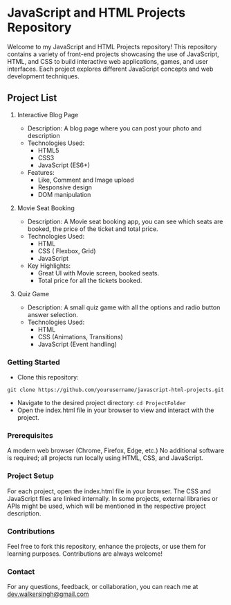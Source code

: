 # JavaScript and HTML Projects Repository

Welcome to my JavaScript and HTML Projects repository! This repository contains a variety of front-end projects showcasing the use of JavaScript, HTML, and CSS to build interactive web applications, games, and user interfaces. Each project explores different JavaScript concepts and web development techniques.

## Project List

1. Interactive Blog Page
   - Description: A blog page where you can post your photo and description
   - Technologies Used:
      - HTML5
      - CSS3
      - JavaScript (ES6+)
   - Features:
      - Like, Comment and Image upload
      - Responsive design
      - DOM manipulation
   
2. Movie Seat Booking 
   - Description: A Movie seat booking app, you can see which seats are booked, the price of the ticket and total price.
   - Technologies Used:
      - HTML
      - CSS ( Flexbox, Grid)
      - JavaScript
   - Key Highlights:
      - Great UI with Movie screen, booked seats.
      - Total price for all the tickets booked.
3. Quiz Game
   - Description: A small quiz game with all the options and radio button answer selection.
   - Technologies Used:
      - HTML
      - CSS (Animations, Transitions)
      - JavaScript (Event handling)
        
### Getting Started
- Clone this repository:

`git clone https://github.com/yourusername/javascript-html-projects.git`
- Navigate to the desired project directory:
`cd ProjectFolder`
- Open the index.html file in your browser to view and interact with the project.

### Prerequisites
A modern web browser (Chrome, Firefox, Edge, etc.)
No additional software is required; all projects run locally using HTML, CSS, and JavaScript.

### Project Setup
For each project, open the index.html file in your browser. The CSS and JavaScript files are linked internally. 
In some projects, external libraries or APIs might be used, which will be mentioned in the respective project description.

### Contributions
Feel free to fork this repository, enhance the projects, or use them for learning purposes. Contributions are always welcome!

### Contact
For any questions, feedback, or collaboration, you can reach me at dev.walkersingh@gmail.com
